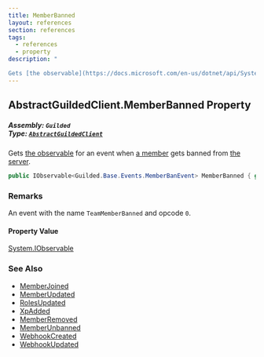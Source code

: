 ```yaml
---
title: MemberBanned
layout: references
section: references
tags:
  - references
  - property
description: "

Gets [the observable](https://docs.microsoft.com/en-us/dotnet/api/System.IObservable-1 'System.IObservable`1') for an event when [a member](Member 'Guilded.Base.Servers.Member') gets banned from [the server](Server 'Guilded.Base.Servers.Server')."
---
```


## AbstractGuildedClient.MemberBanned Property
##### **Assembly:** `Guilded`<br/>**Type:** [`AbstractGuildedClient`](AbstractGuildedClient 'Guilded.AbstractGuildedClient')

Gets [the observable](https://docs.microsoft.com/en-us/dotnet/api/System.IObservable-1 'System.IObservable`1') for an event when [a member](Member 'Guilded.Base.Servers.Member') gets banned from [the server](Server 'Guilded.Base.Servers.Server').

```csharp
public IObservable<Guilded.Base.Events.MemberBanEvent> MemberBanned { get; }
```

### Remarks
  
An event with the name `TeamMemberBanned` and opcode `0`.

#### Property Value
[System.IObservable](https://docs.microsoft.com/en-us/dotnet/api/System.IObservable 'System.IObservable')

### See Also
- [MemberJoined](AbstractGuildedClient.MemberJoined 'Guilded.AbstractGuildedClient.MemberJoined')
- [MemberUpdated](AbstractGuildedClient.MemberUpdated 'Guilded.AbstractGuildedClient.MemberUpdated')
- [RolesUpdated](AbstractGuildedClient.RolesUpdated 'Guilded.AbstractGuildedClient.RolesUpdated')
- [XpAdded](AbstractGuildedClient.XpAdded 'Guilded.AbstractGuildedClient.XpAdded')
- [MemberRemoved](AbstractGuildedClient.MemberRemoved 'Guilded.AbstractGuildedClient.MemberRemoved')
- [MemberUnbanned](AbstractGuildedClient.MemberUnbanned 'Guilded.AbstractGuildedClient.MemberUnbanned')
- [WebhookCreated](AbstractGuildedClient.WebhookCreated 'Guilded.AbstractGuildedClient.WebhookCreated')
- [WebhookUpdated](AbstractGuildedClient.WebhookUpdated 'Guilded.AbstractGuildedClient.WebhookUpdated')